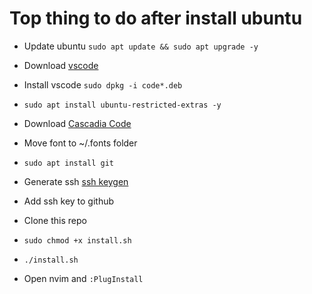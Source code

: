 # Top thing to do after install ubuntu 

* Update ubuntu `sudo apt update && sudo apt upgrade -y`

* Download [vscode](https://code.visualstudio.com/)

* Install vscode `sudo dpkg -i code*.deb`

* `sudo apt install ubuntu-restricted-extras -y` 

* Download [Cascadia Code](https://github.com/microsoft/cascadia-code/releases)

* Move font to ~/.fonts folder

* `sudo apt install git`

* Generate ssh [ssh keygen](https://docs.github.com/en/authentication/connecting-to-github-with-ssh/generating-a-new-ssh-key-and-adding-it-to-the-ssh-agent)

* Add ssh key to github

* Clone this repo 

* `sudo chmod +x install.sh`
 
* `./install.sh`

* Open nvim and `:PlugInstall`



